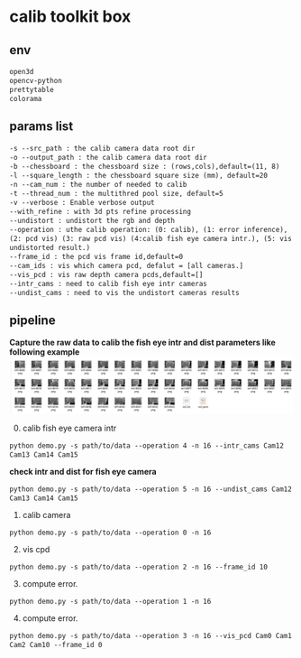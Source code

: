 # calib toolkit box


## env 
```
open3d
opencv-python
prettytable
colorama

```


## params list
```
-s --src_path : the calib camera data root dir
-o --output_path : the calib camera data root dir
-b --chessboard : the chessboard size : (rows,cols),default=(11, 8)
-l --square_length : the chessboard square size (mm), default=20
-n --cam_num : the number of needed to calib
-t --thread_num : the multithred pool size, default=5
-v --verbose : Enable verbose output
--with_refine : with 3d pts refine processing
--undistort : undistort the rgb and depth
--operation : uthe calib operation: (0: calib), (1: error inference), (2: pcd vis) (3: raw pcd vis) (4:calib fish eye camera intr.), (5: vis undistorted result.)
--frame_id : the pcd vis frame id,default=0
--cam_ids : vis which camera pcd, defalut = [all cameras.]
--vis_pcd : vis raw depth camera pcds,default=[]
--intr_cams : need to calib fish eye intr cameras
--undist_cams : need to vis the undistort cameras results

```


## pipeline

**Capture the  raw data to calib the fish eye intr and dist parameters like following example**
![](media/intr_example.png)

0. calib fish eye camera intr

```
python demo.py -s path/to/data --operation 4 -n 16 --intr_cams Cam12 Cam13 Cam14 Cam15 
```

**check intr and dist for fish eye camera**
```
python demo.py -s path/to/data --operation 5 -n 16 --undist_cams Cam12 Cam13 Cam14 Cam15 
```

1. calib camera

```
python demo.py -s path/to/data --operation 0 -n 16 
```

2. vis cpd
```
python demo.py -s path/to/data --operation 2 -n 16 --frame_id 10
```

3. compute error.
```
python demo.py -s path/to/data --operation 1 -n 16 
```

4. compute error.
```
python demo.py -s path/to/data --operation 3 -n 16 --vis_pcd Cam0 Cam1 Cam2 Cam10 --frame_id 0
```